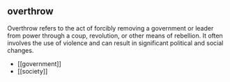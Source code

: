 ## overthrow
Overthrow refers to the act of forcibly removing a government or leader from power through a coup, revolution, or other means of rebellion. It often involves the use of violence and can result in significant political and social changes.


- [[government]]
- [[society]]